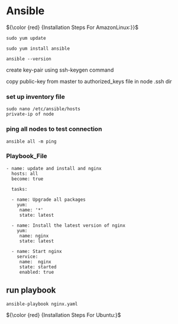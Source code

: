 # Ansible
${\color {red} {Installation  Steps  For  AmazonLinux:}}$
````
sudo yum update
````
````
sudo yum install ansible
````
````
ansible --version
````
create key-pair using ssh-keygen command

copy public-key from master to authorized_keys file in node .ssh dir
### set up inventory file
````
sudo nano /etc/ansible/hosts
private-ip of node
````
### ping all nodes to test connection
````
ansible all -m ping
````
### Playbook_File
````
- name: update and install and nginx
  hosts: all
  become: true

  tasks:
   
  - name: Upgrade all packages
    yum:
     name: '*'
     state: latest
      
  - name: Install the latest version of nginx
    yum:
     name: nginx
     state: latest
      
  - name: Start nginx
    service:
     name:  nginx
     state: started
     enabled: true
````
## run playbook
````
ansible-playbook nginx.yaml
````
${\color {red} {Installation  Steps  For  Ubuntu:}$

